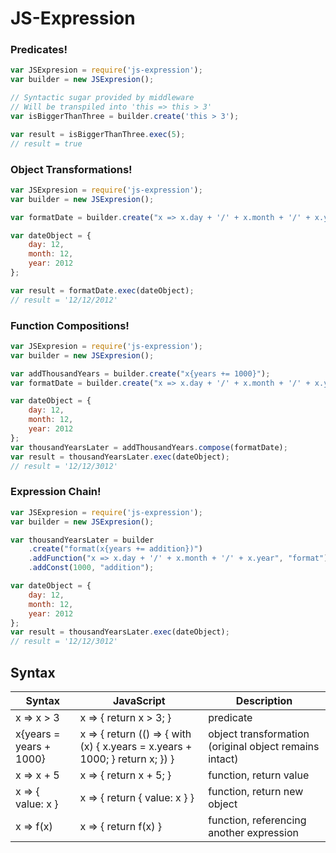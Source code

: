 # JS-Expression

### Predicates!
```JavaScript
var JSExpresion = require('js-expression');
var builder = new JSExpresion();

// Syntactic sugar provided by middleware
// Will be transpiled into 'this => this > 3'
var isBiggerThanThree = builder.create('this > 3');

var result = isBiggerThanThree.exec(5);
// result = true
```

### Object Transformations!
```JavaScript
var JSExpresion = require('js-expression');
var builder = new JSExpresion();

var formatDate = builder.create("x => x.day + '/' + x.month + '/' + x.year");

var dateObject = {
    day: 12,
    month: 12,
    year: 2012
};

var result = formatDate.exec(dateObject);
// result = '12/12/2012'
```

### Function Compositions!
```JavaScript
var JSExpresion = require('js-expression');
var builder = new JSExpresion();

var addThousandYears = builder.create("x{years += 1000}");
var formatDate = builder.create("x => x.day + '/' + x.month + '/' + x.year");

var dateObject = {
    day: 12,
    month: 12,
    year: 2012
};
var thousandYearsLater = addThousandYears.compose(formatDate);
var result = thousandYearsLater.exec(dateObject);
// result = '12/12/3012'
```

### Expression Chain!
```Javascript
var JSExpresion = require('js-expression');
var builder = new JSExpresion();

var thousandYearsLater = builder
    .create("format(x{years += addition})")
    .addFunction("x => x.day + '/' + x.month + '/' + x.year", "format")
    .addConst(1000, "addition");

var dateObject = {
    day: 12,
    month: 12,
    year: 2012
};
var result = thousandYearsLater.exec(dateObject);
// result = '12/12/3012'
```

## Syntax
| Syntax | JavaScript | Description |
| ------ | ------ | ------ |
| x => x > 3 | x => { return x > 3; }  | predicate | 
| x{years = years + 1000} | x => { return (() => { with (x) { x.years = x.years + 1000; } return x; }) } | object transformation (original object remains intact)  |
| x => x + 5 | x => { return x + 5; } | function, return value |
| x => { value: x } | x => { return { value: x } } | function, return new object |
| x => f(x) | x => { return f(x) } | function, referencing another expression |
